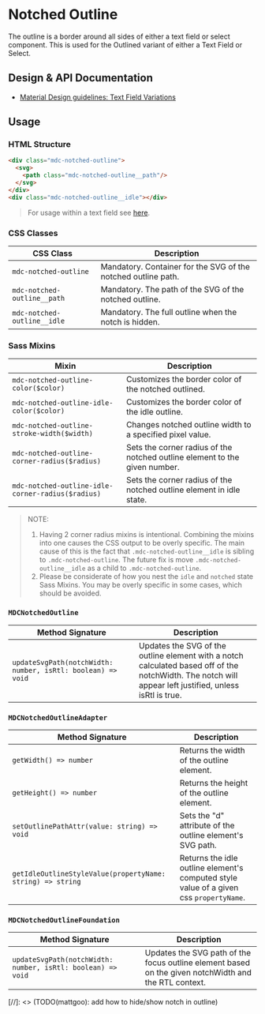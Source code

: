 <!--docs:
title: "Notched Outline"
layout: detail
section: components
excerpt: "The notched outline is a border around either a text field or select element"
iconId: text_field
path: /catalog/input-controls/notched-outline
-->

# Notched Outline

The outline is a border around all sides of either a text field or select component. This is used for the Outlined variant of either a Text Field or Select.

## Design & API Documentation

<ul class="icon-list">
  <li class="icon-list-item icon-list-item--spec">
    <a href="https://material.io/guidelines/components/text-fields.html#text-fields-field-variations">Material Design guidelines: Text Field Variations</a>
  </li>
</ul>

## Usage

### HTML Structure

```html
<div class="mdc-notched-outline">
  <svg>
    <path class="mdc-notched-outline__path"/>
  </svg>
</div>
<div class="mdc-notched-outline__idle"></div>
```

> For usage within a text field see [here](../mdc-textfield/README.md#outlined/).

### CSS Classes

CSS Class | Description
--- | ---
`mdc-notched-outline` | Mandatory. Container for the SVG of the notched outline path.
`mdc-notched-outline__path` | Mandatory. The path of the SVG of the notched outline.
`mdc-notched-outline__idle` | Mandatory. The full outline when the notch is hidden.

### Sass Mixins

Mixin | Description
--- | ---
`mdc-notched-outline-color($color)` | Customizes the border color of the notched outlined.
`mdc-notched-outline-idle-color($color)` | Customizes the border color of the idle outline.
`mdc-notched-outline-stroke-width($width)` | Changes notched outline width to a specified pixel value.
`mdc-notched-outline-corner-radius($radius)` | Sets the corner radius of the notched outline element to the given number.
`mdc-notched-outline-idle-corner-radius($radius)` | Sets the corner radius of the notched outline element in idle state.
> NOTE:
> 1. Having 2 corner radius mixins is intentional. Combining the mixins into one
> causes the CSS output to be overly specific. The main cause of this is the fact that
> `.mdc-notched-outline__idle` is sibling to `.mdc-notched-outline`. The future fix
> is move `.mdc-notched-outline__idle` as a child to `.mdc-notched-outline`.
> 1. Please be considerate of how you nest the `idle` and `notched` state Sass Mixins.
> You may be overly specific in some cases, which should be avoided.

### `MDCNotchedOutline`

Method Signature | Description
--- | ---
`updateSvgPath(notchWidth: number, isRtl: boolean) => void` | Updates the SVG of the outline element with a notch calculated based off of the notchWidth. The notch will appear left justified, unless isRtl is true.

### `MDCNotchedOutlineAdapter`

Method Signature | Description
--- | ---
`getWidth() => number` | Returns the width of the outline element.
`getHeight() => number` | Returns the height of the outline element.
`setOutlinePathAttr(value: string) => void` | Sets the "d" attribute of the outline element's SVG path.
`getIdleOutlineStyleValue(propertyName: string) => string` | Returns the idle outline element's computed style value of a given css `propertyName`.

### `MDCNotchedOutlineFoundation`

Method Signature | Description
--- | ---
`updateSvgPath(notchWidth: number, isRtl: boolean) => void` | Updates the SVG path of the focus outline element based on the given notchWidth and the RTL context.


[//]: <> (TODO(mattgoo): add how to hide/show notch in outline)
